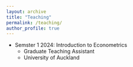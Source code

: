 ```yaml
---
layout: archive
title: "Teaching"
permalink: /teaching/
author_profile: true
---
```


* Semster 1 2024: Introduction to Econometrics
  * Graduate Teaching Assistant
  * University of Auckland
